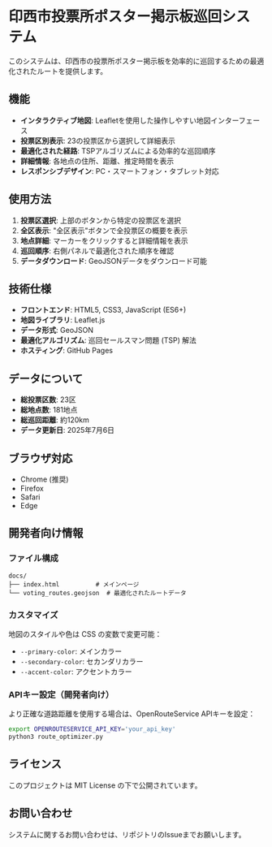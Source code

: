 # 印西市投票所ポスター掲示板巡回システム

このシステムは、印西市の投票所ポスター掲示板を効率的に巡回するための最適化されたルートを提供します。

## 機能

- **インタラクティブ地図**: Leafletを使用した操作しやすい地図インターフェース
- **投票区別表示**: 23の投票区から選択して詳細表示
- **最適化された経路**: TSPアルゴリズムによる効率的な巡回順序
- **詳細情報**: 各地点の住所、距離、推定時間を表示
- **レスポンシブデザイン**: PC・スマートフォン・タブレット対応

## 使用方法

1. **投票区選択**: 上部のボタンから特定の投票区を選択
2. **全区表示**: "全区表示"ボタンで全投票区の概要を表示
3. **地点詳細**: マーカーをクリックすると詳細情報を表示
4. **巡回順序**: 右側パネルで最適化された順序を確認
5. **データダウンロード**: GeoJSONデータをダウンロード可能

## 技術仕様

- **フロントエンド**: HTML5, CSS3, JavaScript (ES6+)
- **地図ライブラリ**: Leaflet.js
- **データ形式**: GeoJSON
- **最適化アルゴリズム**: 巡回セールスマン問題 (TSP) 解法
- **ホスティング**: GitHub Pages

## データについて

- **総投票区数**: 23区
- **総地点数**: 181地点
- **総巡回距離**: 約120km
- **データ更新日**: 2025年7月6日

## ブラウザ対応

- Chrome (推奨)
- Firefox
- Safari
- Edge

## 開発者向け情報

### ファイル構成
```
docs/
├── index.html          # メインページ
└── voting_routes.geojson  # 最適化されたルートデータ
```

### カスタマイズ

地図のスタイルや色は CSS の変数で変更可能：
- `--primary-color`: メインカラー
- `--secondary-color`: セカンダリカラー
- `--accent-color`: アクセントカラー

### APIキー設定（開発者向け）

より正確な道路距離を使用する場合は、OpenRouteService APIキーを設定：

```bash
export OPENROUTESERVICE_API_KEY='your_api_key'
python3 route_optimizer.py
```

## ライセンス

このプロジェクトは MIT License の下で公開されています。

## お問い合わせ

システムに関するお問い合わせは、リポジトリのIssueまでお願いします。